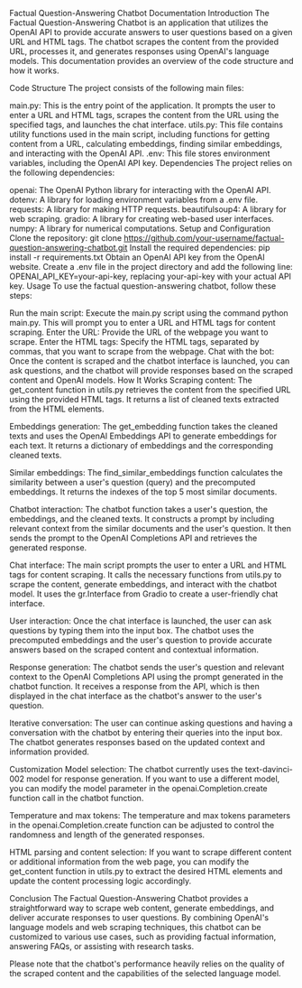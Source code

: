 Factual Question-Answering Chatbot Documentation
Introduction
The Factual Question-Answering Chatbot is an application that utilizes the OpenAI API to provide accurate answers to user questions based on a given URL and HTML tags. The chatbot scrapes the content from the provided URL, processes it, and generates responses using OpenAI's language models. This documentation provides an overview of the code structure and how it works.

Code Structure
The project consists of the following main files:

main.py: This is the entry point of the application. It prompts the user to enter a URL and HTML tags, scrapes the content from the URL using the specified tags, and launches the chat interface.
utils.py: This file contains utility functions used in the main script, including functions for getting content from a URL, calculating embeddings, finding similar embeddings, and interacting with the OpenAI API.
.env: This file stores environment variables, including the OpenAI API key.
Dependencies
The project relies on the following dependencies:

openai: The OpenAI Python library for interacting with the OpenAI API.
dotenv: A library for loading environment variables from a .env file.
requests: A library for making HTTP requests.
beautifulsoup4: A library for web scraping.
gradio: A library for creating web-based user interfaces.
numpy: A library for numerical computations.
Setup and Configuration
Clone the repository: git clone https://github.com/your-username/factual-question-answering-chatbot.git
Install the required dependencies: pip install -r requirements.txt
Obtain an OpenAI API key from the OpenAI website.
Create a .env file in the project directory and add the following line: OPENAI_API_KEY=your-api-key, replacing your-api-key with your actual API key.
Usage
To use the factual question-answering chatbot, follow these steps:

Run the main script: Execute the main.py script using the command python main.py. This will prompt you to enter a URL and HTML tags for content scraping.
Enter the URL: Provide the URL of the webpage you want to scrape.
Enter the HTML tags: Specify the HTML tags, separated by commas, that you want to scrape from the webpage.
Chat with the bot: Once the content is scraped and the chatbot interface is launched, you can ask questions, and the chatbot will provide responses based on the scraped content and OpenAI models.
How It Works
Scraping content: The get_content function in utils.py retrieves the content from the specified URL using the provided HTML tags. It returns a list of cleaned texts extracted from the HTML elements.

Embeddings generation: The get_embedding function takes the cleaned texts and uses the OpenAI Embeddings API to generate embeddings for each text. It returns a dictionary of embeddings and the corresponding cleaned texts.

Similar embeddings: The find_similar_embeddings function calculates the similarity between a user's question (query) and the precomputed embeddings. It returns the indexes of the top 5 most similar documents.

Chatbot interaction: The chatbot function takes a user's question, the embeddings, and the cleaned texts. It constructs a prompt by including relevant context from the similar documents and the user's question. It then sends the prompt to the OpenAI Completions API and retrieves the generated response.

Chat interface: The main script prompts the user to enter a URL and HTML tags for content scraping. It calls the necessary functions from utils.py to scrape the content, generate embeddings, and interact with the chatbot model. It uses the gr.Interface from Gradio to create a user-friendly chat interface.

User interaction: Once the chat interface is launched, the user can ask questions by typing them into the input box. The chatbot uses the precomputed embeddings and the user's question to provide accurate answers based on the scraped content and contextual information.

Response generation: The chatbot sends the user's question and relevant context to the OpenAI Completions API using the prompt generated in the chatbot function. It receives a response from the API, which is then displayed in the chat interface as the chatbot's answer to the user's question.

Iterative conversation: The user can continue asking questions and having a conversation with the chatbot by entering their queries into the input box. The chatbot generates responses based on the updated context and information provided.

Customization
Model selection: The chatbot currently uses the text-davinci-002 model for response generation. If you want to use a different model, you can modify the model parameter in the openai.Completion.create function call in the chatbot function.

Temperature and max tokens: The temperature and max tokens parameters in the openai.Completion.create function can be adjusted to control the randomness and length of the generated responses.

HTML parsing and content selection: If you want to scrape different content or additional information from the web page, you can modify the get_content function in utils.py to extract the desired HTML elements and update the content processing logic accordingly.

Conclusion
The Factual Question-Answering Chatbot provides a straightforward way to scrape web content, generate embeddings, and deliver accurate responses to user questions. By combining OpenAI's language models and web scraping techniques, this chatbot can be customized to various use cases, such as providing factual information, answering FAQs, or assisting with research tasks.

Please note that the chatbot's performance heavily relies on the quality of the scraped content and the capabilities of the selected language model.